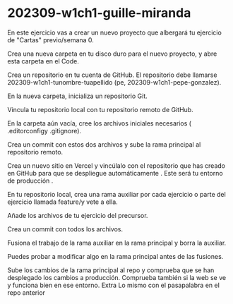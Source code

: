 # 202309-w1ch1-guille-miranda
En este ejercicio vas a crear un nuevo proyecto que albergará tu ejercicio de "Cartas" previo/semana 0.

Crea una nueva carpeta en tu disco duro para el nuevo proyecto, y abre esta carpeta en el Code.

Crea un repositorio en tu cuenta de GitHub. El repositorio debe llamarse 202309-w1ch1-tunombre-tuapellido (pe, 202309-w1ch1-pepe-gonzalez).

En la nueva carpeta, inicializa un repositorio Git.

Vincula tu repositorio local con tu repositorio remoto de GitHub.

En la carpeta aún vacía, cree los archivos iniciales necesarios ( .editorconfigy .gitignore).

Crea un commit con estos dos archivos y sube la rama principal al repositorio remoto.

Crea un nuevo sitio en Vercel y vincúlalo con el repositorio que has creado en GitHub para que se despliegue automáticamente . Este será tu entorno de producción .

En tu repositorio local, crea una rama auxiliar por cada ejercicio o parte del ejercicio llamada feature/<exercise>y vete a ella.

Añade los archivos de tu ejercicio del precursor.

Crea un commit con todos los archivos.

Fusiona el trabajo de la rama auxiliar en la rama principal y borra la auxiliar.

Puedes probar a modificar algo en la rama principal antes de las fusiones.

Sube los cambios de la rama principal al repo y comprueba que se han desplegado los cambios a producción. Comprueba también si la web se ve y funciona bien en ese entorno.
Extra
Lo mismo con el pasapalabra en el repo anterior
